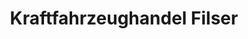 ---
title: "Kraftfahrzeughandel Filser"
url: /attenhofen/kraftfahrzeughandel-filser/
shop: Autowerkstatt
---